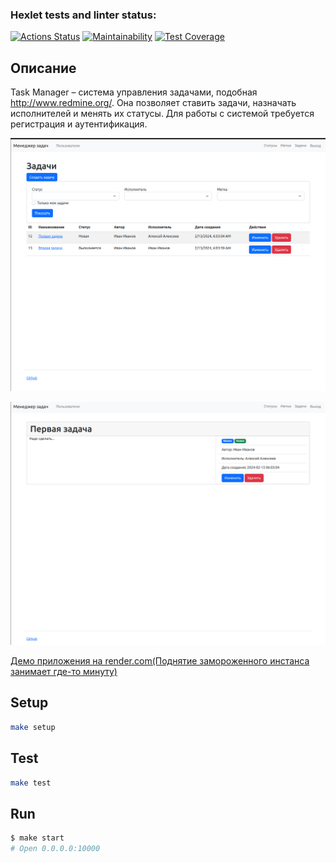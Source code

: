 ### Hexlet tests and linter status:

[![Actions Status](https://github.com/NairiGy/backend-project-6/actions/workflows/hexlet-check.yml/badge.svg)](https://github.com/NairiGy/backend-project-6/actions)
[![Maintainability](https://api.codeclimate.com/v1/badges/bcb937aca47dc94b0fc9/maintainability)](https://codeclimate.com/github/NairiGy/backend-project-6/maintainability)
[![Test Coverage](https://api.codeclimate.com/v1/badges/bcb937aca47dc94b0fc9/test_coverage)](https://codeclimate.com/github/NairiGy/backend-project-6/test_coverage)

## Описание

Task Manager – система управления задачами, подобная http://www.redmine.org/. Она позволяет ставить задачи, назначать исполнителей и менять их статусы. Для работы с системой требуется регистрация и аутентификация.

![Экран управления задачами](https://github.com/NairiGy/backend-project-6/blob/main/readme/task-manager.png?raw=true)

![Карточка задачи](https://github.com/NairiGy/backend-project-6/blob/main/readme/Screenshot.png?raw=true)

[Демо приложения на render.com(Поднятие замороженного инстанса занимает где-то минуту)](https://fastify-3ddj.onrender.com)

## Setup

```bash
make setup
```

## Test

```bash
make test
```

## Run

```bash
$ make start
# Open 0.0.0.0:10000
```
